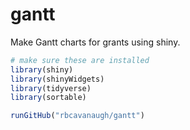 
<!-- README.md is generated from README.Rmd. Please edit that file -->

# gantt

<!-- badges: start -->
<!-- badges: end -->

Make Gantt charts for grants using shiny.

``` r
# make sure these are installed
library(shiny)
library(shinyWidgets)
library(tidyverse)
library(sortable)

runGitHub("rbcavanaugh/gantt")
```
